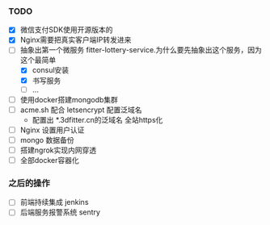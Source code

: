 ### TODO
- [x] 微信支付SDK使用开源版本的
- [x] Nginx需要把真实客户端IP转发进来
- [ ] 抽象出第一个微服务 fitter-lottery-service.为什么要先抽象出这个服务，因为这个最简单
    - [x] consul安装
    - [x] 书写服务
    - [ ] ...

- [ ] 使用docker搭建mongodb集群
- [ ] acme.sh 配合 letsencrypt 配置泛域名
    - 配置出 *.3dfitter.cn的泛域名 全站https化
- [ ] Nginx 设置用户认证
- [ ] mongo 数据备份
- [ ] 搭建ngrok实现内网穿透
- [ ] 全部docker容器化

### 之后的操作
- [ ] 前端持续集成 jenkins
- [ ] 后端服务报警系统 sentry